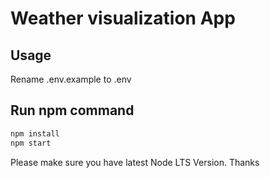 # Weather visualization App


## Usage

Rename .env.example to .env

## Run npm command
```bash
npm install
npm start
```
Please make sure you have latest Node LTS Version.
Thanks
